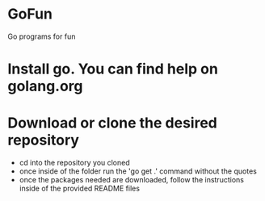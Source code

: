 # GoFun
Go programs for fun

# Install go.  You can find help on golang.org

# Download or clone the desired repository

* cd into the repository you cloned
* once inside of the folder run the 'go get .' command without the quotes
* once the packages needed are downloaded, follow the instructions inside of the provided README files
